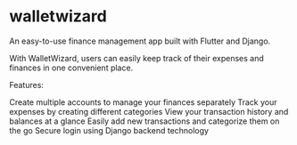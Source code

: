 # walletwizard

An easy-to-use finance management app built with Flutter and Django.

With WalletWizard, users can easily keep track of their expenses and finances in one convenient place.

Features:

Create multiple accounts to manage your finances separately
Track your expenses by creating different categories
View your transaction history and balances at a glance
Easily add new transactions and categorize them on the go
Secure login using Django backend technology
